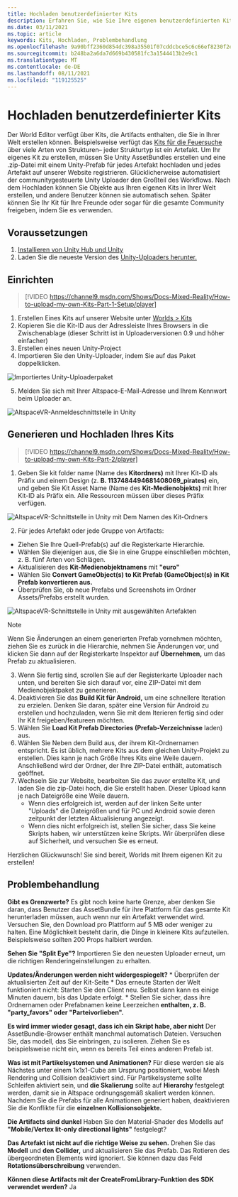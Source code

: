 ```yaml
---
title: Hochladen benutzerdefinierter Kits
description: Erfahren Sie, wie Sie Ihre eigenen benutzerdefinierten Kits in AltspaceVR einrichten, generieren und hochladen sowie Hilfe zur Problembehandlung erhalten.
ms.date: 03/11/2021
ms.topic: article
keywords: Kits, Hochladen, Problembehandlung
ms.openlocfilehash: 9a90bff2360d854dc398a35501f07cddcbce5c6c66ef8230f2e412a022f8aed0
ms.sourcegitcommit: b248ba2a6da7d669b430581fc3a1544413b2e9c1
ms.translationtype: MT
ms.contentlocale: de-DE
ms.lasthandoff: 08/11/2021
ms.locfileid: "119125525"
---
```

# <a name="uploading-custom-kits"></a>Hochladen benutzerdefinierter Kits

Der World Editor verfügt über Kits, die Artifacts enthalten, die Sie in Ihrer Welt erstellen können. Beispielsweise verfügt das [Kits für die Feuersuche](https://account.altvr.com/kits/993516233267609824) über viele Arten von Strukturen– jeder Strukturtyp ist ein Artefakt. Um Ihr eigenes Kit zu erstellen, müssen Sie Unity AssetBundles erstellen und eine .zip-Datei mit einem Unity-Prefab für jedes Artefakt hochladen und jedes Artefakt auf unserer Website registrieren. Glücklicherweise automatisiert der communitygesteuerte Unity Uploader den Großteil des Workflows. Nach dem Hochladen können Sie Objekte aus Ihren eigenen Kits in Ihrer Welt erstellen, und andere Benutzer können sie automatisch sehen. Später können Sie Ihr Kit für Ihre Freunde oder sogar für die gesamte Community freigeben, indem Sie es verwenden.

## <a name="prerequisites"></a>Voraussetzungen

1. [Installieren von Unity Hub und Unity](world-building-toolkit-getting-started.md)
2. Laden Sie die neueste Version des [Unity-Uploaders herunter.](https://altvr.com/download-latest-unity-uploader/)

## <a name="setup"></a>Einrichten 

> [!VIDEO https://channel9.msdn.com/Shows/Docs-Mixed-Reality/How-to-upload-my-own-Kits-Part-1-Setup/player]

1. Erstellen Eines Kits auf unserer Website unter [Worlds > Kits](https://account.altvr.com/kits)
2. Kopieren Sie die Kit-ID aus der Adressleiste Ihres Browsers in die Zwischenablage (dieser Schritt ist in Uploaderversionen 0.9 und höher einfacher)
3. Erstellen eines neuen Unity-Project
4. Importieren Sie den Unity-Uploader, indem Sie auf das Paket doppelklicken.

![Importiertes Unity-Uploaderpaket](images/custom-kits-img-01.png)

5. Melden Sie sich mit Ihrer Altspace-E-Mail-Adresse und Ihrem Kennwort beim Uploader an.

![AltspaceVR-Anmeldeschnittstelle in Unity](images/custom-kits-img-02.png)

## <a name="generate-and-upload-your-kit"></a>Generieren und Hochladen Ihres Kits

> [!VIDEO https://channel9.msdn.com/Shows/Docs-Mixed-Reality/How-to-upload-my-own-Kits-Part-2/player]

1. Geben Sie kit folder name (Name des **Kitordners)** mit Ihrer Kit-ID als Präfix und einem Design (z. **B. 1137484494681408069_pirates)** ein, und geben Sie Kit Asset Name (Name des **Kit-Medienobjekts)** mit Ihrer Kit-ID als Präfix ein. Alle Ressourcen müssen über dieses Präfix verfügen.

![AltspaceVR-Schnittstelle in Unity mit Dem Namen des Kit-Ordners](images/custom-kits-img-03.png)

2. Für jedes Artefakt oder jede Gruppe von Artifacts:
* Ziehen Sie Ihre Quell-Prefab(s) auf die Registerkarte Hierarchie.
* Wählen Sie diejenigen aus, die Sie in eine Gruppe einschließen möchten, z. B. fünf Arten von Schlägen.
* Aktualisieren des **Kit-Medienobjektnamens** mit **"euro"**
* Wählen Sie **Convert GameObject(s) to Kit Prefab (GameObject(s) in Kit Prefab konvertieren aus.**
* Überprüfen Sie, ob neue Prefabs und Screenshots im Ordner Assets/Prefabs erstellt wurden.

![AltspaceVR-Schnittstelle in Unity mit ausgewählten Artefakten](images/custom-kits-img-04.png)

> [!NOTE]
> Wenn Sie Änderungen an einem generierten Prefab vornehmen möchten, ziehen Sie es zurück in die Hierarchie, nehmen Sie Änderungen vor, und klicken Sie dann auf der Registerkarte Inspektor auf **Übernehmen,** um das Prefab zu aktualisieren. 

3. Wenn Sie fertig sind, scrollen Sie auf der Registerkarte Uploader nach unten, und bereiten Sie sich darauf vor, eine ZIP-Datei mit dem Medienobjektpaket zu generieren.
4. Deaktivieren Sie das **Build Kit für Android,** um eine schnellere Iteration zu erzielen. Denken Sie daran, später eine Version für Android zu erstellen und hochzuladen, wenn Sie mit dem Iterieren fertig sind oder Ihr Kit freigeben/featureen möchten. 
5. Wählen Sie **Load Kit Prefab Directories (Prefab-Verzeichnisse** laden) aus.
6. Wählen  Sie Neben dem Build aus, der ihrem Kit-Ordnernamen entspricht. Es ist üblich, mehrere Kits aus dem gleichen Unity-Projekt zu erstellen. Dies kann je nach Größe Ihres Kits eine Weile dauern. Anschließend wird der Ordner, der Ihre ZIP-Datei enthält, automatisch geöffnet. 
7. Wechseln Sie zur Website, bearbeiten Sie das zuvor erstellte Kit, und laden Sie die zip-Datei hoch, die Sie erstellt haben. Dieser Upload kann je nach Dateigröße eine Weile dauern.
    * Wenn dies erfolgreich ist, werden auf der linken Seite unter "Uploads" die Dateigrößen und für PC und Android sowie deren zeitpunkt der letzten Aktualisierung angezeigt.
    * Wenn dies nicht erfolgreich ist, stellen Sie sicher, dass Sie keine Skripts haben, wir unterstützen keine Skripts. Wir überprüfen diese auf Sicherheit, und versuchen Sie es erneut.

Herzlichen Glückwunsch! Sie sind bereit, Worlds mit Ihrem eigenen Kit zu erstellen!

## <a name="troubleshooting"></a>Problembehandlung 

**Gibt es Grenzwerte?**
Es gibt noch keine harte Grenze, aber denken Sie daran, dass Benutzer das AssetBundle für ihre Plattform für das gesamte Kit herunterladen müssen, auch wenn nur ein Artefakt verwendet wird. Versuchen Sie, den Download pro Plattform auf 5 MB oder weniger zu halten. Eine Möglichkeit besteht darin, die Dinge in kleinere Kits aufzuteilen. Beispielsweise sollten 200 Props halbiert werden. 

**Sehen Sie "Split Eye"?**
Importieren Sie den neuesten Uploader erneut, um die richtigen Renderingeinstellungen zu erhalten.

**Updates/Änderungen werden nicht widergespiegelt?**
    * Überprüfen der aktualisierten Zeit auf der Kit-Seite
    * Das erneute Starten der Welt funktioniert nicht: Starten Sie den Client neu. Selbst dann kann es einige Minuten dauern, bis das Update erfolgt.
    * Stellen Sie sicher, dass ihre Ordnernamen oder Prefabnamen keine Leerzeichen **enthalten, z. B. "party_favors" oder "Parteivorlieben".**

**Es wird immer wieder gesagt, dass ich ein Skript habe, aber nicht** Der AssetBundle-Browser enthält manchmal automatisch Dateien. Versuchen Sie, das modell, das Sie einbringen, zu isolieren. Ziehen Sie es beispielsweise nicht ein, wenn es bereits Teil eines anderen Prefab ist.

**Was ist mit Partikelsystemen und Animationen?**
Für diese werden sie als Nächstes unter einem 1x1x1-Cube am Ursprung positioniert, wobei Mesh Rendering und Collision deaktiviert sind. Für Partikelsysteme sollte Schleifen aktiviert sein, und **die Skalierung** sollte auf **Hierarchy** festgelegt werden, damit sie in Altspace ordnungsgemäß skaliert werden können. Nachdem Sie die Prefabs für alle Animationen generiert haben, deaktivieren Sie die Konflikte für die **einzelnen Kollisionsobjekte.**

**Die Artifacts sind dunkel** Haben Sie den Material-Shader des Modells auf **"Mobile/Vertex lit-only directional lights"** festgelegt?

**Das Artefakt ist nicht auf die richtige Weise zu sehen.** Drehen Sie das **Modell** und **den Collider,** und aktualisieren Sie das Prefab. Das Rotieren des übergeordneten Elements wird ignoriert. Sie können dazu das Feld **Rotationsüberschreibung** verwenden.

**Können diese Artifacts mit der **CreateFromLibrary-Funktion** des SDK verwendet werden?**
Ja
